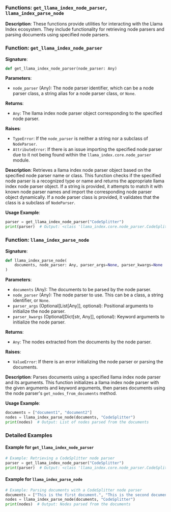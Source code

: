 
### Functions: `get_llama_index_node_parser`, `llama_index_parse_node`

**Description**:
These functions provide utilities for interacting with the Llama Index ecosystem. They include functionality for retrieving node parsers and parsing documents using specified node parsers.

### Function: `get_llama_index_node_parser`

**Signature**:
```python
def get_llama_index_node_parser(node_parser: Any)
```

**Parameters**:
- `node_parser` (Any): The node parser identifier, which can be a node parser class, a string alias for a node parser class, or `None`.

**Returns**:
- `Any`: The llama index node parser object corresponding to the specified node parser.

**Raises**:
- `TypeError`: If the `node_parser` is neither a string nor a subclass of `NodeParser`.
- `AttributeError`: If there is an issue importing the specified node parser due to it not being found within the `llama_index.core.node_parser` module.

**Description**:
Retrieves a llama index node parser object based on the specified node parser name or class. This function checks if the specified node parser is a recognized type or name and returns the appropriate llama index node parser object. If a string is provided, it attempts to match it with known node parser names and import the corresponding node parser object dynamically. If a node parser class is provided, it validates that the class is a subclass of `NodeParser`.

**Usage Example**:
```python
parser = get_llama_index_node_parser("CodeSplitter")
print(parser)  # Output: <class 'llama_index.core.node_parser.CodeSplitter'>
```

### Function: `llama_index_parse_node`

**Signature**:
```python
def llama_index_parse_node(
    documents, node_parser: Any, parser_args=None, parser_kwargs=None
)
```

**Parameters**:
- `documents` (Any): The documents to be parsed by the node parser.
- `node_parser` (Any): The node parser to use. This can be a class, a string identifier, or `None`.
- `parser_args` (Optional[List[Any]], optional): Positional arguments to initialize the node parser.
- `parser_kwargs` (Optional[Dict[str, Any]], optional): Keyword arguments to initialize the node parser.

**Returns**:
- `Any`: The nodes extracted from the documents by the node parser.

**Raises**:
- `ValueError`: If there is an error initializing the node parser or parsing the documents.

**Description**:
Parses documents using a specified llama index node parser and its arguments. This function initializes a llama index node parser with the given arguments and keyword arguments, then parses documents using the node parser's `get_nodes_from_documents` method.

**Usage Example**:
```python
documents = ["document1", "document2"]
nodes = llama_index_parse_node(documents, "CodeSplitter")
print(nodes)  # Output: List of nodes parsed from the documents
```

### Detailed Examples

#### Example for `get_llama_index_node_parser`

```python
# Example: Retrieving a CodeSplitter node parser
parser = get_llama_index_node_parser("CodeSplitter")
print(parser)  # Output: <class 'llama_index.core.node_parser.CodeSplitter'>
```

#### Example for `llama_index_parse_node`

```python
# Example: Parsing documents with a CodeSplitter node parser
documents = ["This is the first document.", "This is the second document."]
nodes = llama_index_parse_node(documents, "CodeSplitter")
print(nodes)  # Output: Nodes parsed from the documents
```
